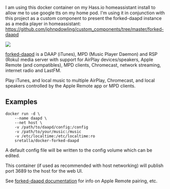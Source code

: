 I am using this docker container on my Hass.io homeassistant install to allow me to use google tts on my home pod. I'm using it in conjunction with this project as a custom component to present the forked-daapd instance as a media player in homeassistant:
https://github.com/johnpdowling/custom_components/tree/master/forked-daapd


[![](https://images.microbadger.com/badges/image/kevineye/daapd.svg)](https://microbadger.com/images/kevineye/daapd "Get your own image badge on microbadger.com")

[forked-daapd](https://ejurgensen.github.io/forked-daapd/) is a DAAP (iTunes), MPD (Music Player Daemon) and RSP (Roku) media server with support for AirPlay devices/speakers, Apple Remote (and compatibles), MPD clients, Chromecast, network streaming, internet radio and LastFM.

Play iTunes, and local music to multiple AirPlay, Chromecast, and local speakers controlled by the Apple Remote app or MPD clients.

## Examples

    docker run -d \
        --name daapd \
        --net host \
        -v /path/to/daapd/config:/config
        -v /path/to/your/music:/music
        -v /etc/localtime:/etc/localtime:ro
        sretalla/docker-forked-daapd

A default config file will be written to the config volume which can be edited.

This container (if used as recommended with host networking) will publish port 3689 to the host for the web UI.

See [forked-daapd documentation](https://ejurgensen.github.io/forked-daapd/) for info on Apple Remote pairing, etc.

